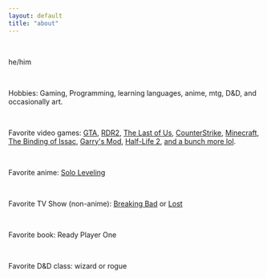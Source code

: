 ```yaml
---
layout: default
title: "about"
---
```


<div tag="infocontainer">
<div class="infos">
<br>
<p>he/him</p>
<br>
<p>Hobbies: Gaming, Programming, learning languages, anime, mtg, D&D, and occasionally art.</p>
<br>
<p>Favorite video games: <a href="https://www.rockstargames.com/games?franchise=grand-theft-auto">GTA</a>, <a href="https://www.rockstargames.com/games/reddeadredemption2">RDR2</a>, <a href="https://www.playstation.com/en-us/the-last-of-us/">The Last of Us</a>, <a href="https://www.counter-strike.net/">CounterStrike</a>, <a href="https://minecraft.net">Minecraft</a>, <a href="https://www.nicalis.com/games/thebindingofisaacrepentance">The Binding of Issac</a>, <a href="https://gmod.facepunch.com/">Garry's Mod</a>, <a href="https://www.half-life.com/en/halflife2">Half-Life 2</a>, <a href="https://steamcommunity.com/id/the-duck-quack-quack/games/?tab=all">and a bunch more lol</a>.</p>
<br>
<p>Favorite anime: <a href="https://www.crunchyroll.com/series/GDKHZEJ0K/solo-leveling?srsltid=AfmBOopWtHsd6kZ-LvyYfVTDwW8Nf3bURdHMazPb05BLTMF2m7DYtSvN">Solo Leveling</a></p>
<br>
<p>Favorite TV Show (non-anime): <a href="https://www.sonypictures.com/tv/breakingbad">Breaking Bad</a> or <a href="https://abc.com/primetime/lost/index?pn=index">Lost</a></p>
<br>
<p>Favorite book: Ready Player One</p>
<br>
<p>Favorite D&D class: wizard or rogue</p>
<br>
<script>

    $(document).ready(function() {
 
        $.getJSON( "https://api.steampowered.com/ISteamUser/GetPlayerSummaries/v0002/?key=CB35A41F1BF9FE42C5CEC3F3CEED1E7F&steamids=76561199058891639", function( response ) {
        var items = [];
        $.each( response, function( key, val ) {
            items.push( "<li id='" + key + "'>" + val + "</li>" );
        });
        
        $( "<ul/>", {
            "class": "my-new-list",
            html: items.join( "" )
        }).appendTo( "body" );
        }); 
    });

</script>

</div>
</div>
